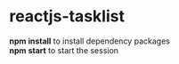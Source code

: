 # reactjs-tasklist

<b>npm install</b> to install dependency packages<br>
<b>npm start</b> to start the session
